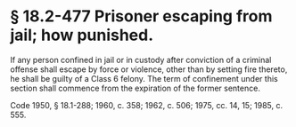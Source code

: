 # § 18.2-477 Prisoner escaping from jail; how punished.

<p>If any person confined in jail or in custody after conviction of a criminal offense shall escape by force or violence, other than by setting fire thereto, he shall be guilty of a Class 6 felony. The term of confinement under this section shall commence from the expiration of the former sentence.</p><p>Code 1950, § 18.1-288; 1960, c. 358; 1962, c. 506; 1975, cc. 14, 15; 1985, c. 555.</p>